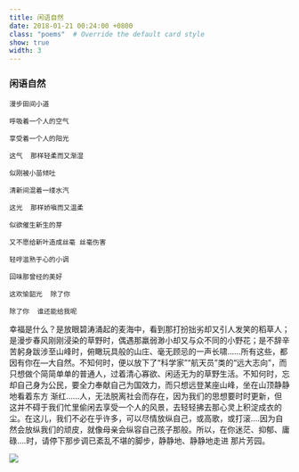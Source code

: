 ```yaml
---
title: 闲语自然
date: 2018-01-21 00:24:00 +0800
class: "poems"  # Override the default card style
show: true
width: 3
---
```


### 闲语自然

```angular2html
漫步田间小道

呼吸着一个人的空气

享受着一个人的阳光

这气  那样轻柔而又渐湿

似刚被小苗倾吐

清新间混着一缕水汽

这光  那样娇嗔而又温柔

似欲催生新生的芽

又不愿给新叶造成丝毫 丝毫伤害

轻哼滥熟于心的小调

回味那曾经的美好

这欢愉韶光  除了你

除了你  谁还能给我呢
```
幸福是什么？是放眼碧涛涌起的麦海中，看到那打扮拙劣却又引人发笑的稻草人；是漫步春风刚刚浸染的草野时，偶遇那羸弱渺小却又与众不同的小野花；是不辞辛苦躬身跋涉至山峰时，俯瞰玩具般的山庄、毫无顾忌的一声长啸……所有这些，都因有你在—大自然。不知何时，便以放下了“科学家”“航天员”类的“远大志向”，而只想做个简简单单的普通人，过着清心寡欲、闲适无为的草野生活。不知何时，忘却自己身为公民，要全力奉献自己为国效力，而只想远登某座山峰，坐在山顶静静地看着东方 渐红……人，无法脱离社会而存在，因为我们的思想要时时更新，但这并不碍于我们忙里偷闲去享受一个人的风景，去轻轻拂去那心灵上积淀成衣的尘。在这儿，我们不必在乎许多，可以尽情放纵自己，或高歌，或打滚….因为自然会放纵我们的顽皮，就像母亲会纵容自己孩子那般。所以，在你迷茫、抑郁、庸碌….时，请停下那步调已紊乱不堪的脚步，静静地、静静地走进 那片芳园。
<div>
<img src="{{ 'assets/images/poems/nature.jfif' | relative_url }}" class="img-fluid rounded" >
</div>